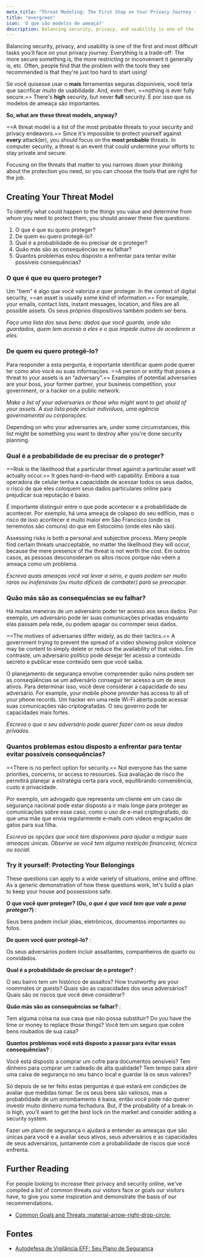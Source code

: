 ```yaml
---
meta_title: "Threat Modeling: The First Step on Your Privacy Journey - Privacy Guides"
title: "evergreen"
icon: 'O que são modelos de ameaça?'
description: Balancing security, privacy, and usability is one of the first and most difficult tasks you'll face on your privacy journey.
---
```


Balancing security, privacy, and usability is one of the first and most difficult tasks you'll face on your privacy journey. Everything is a trade-off: The more secure something is, the more restricting or inconvenient it generally is, etc. Often, people find that the problem with the tools they see recommended is that they're just too hard to start using!

Se você quisesse usar o **mais** ferramentas seguras disponíveis, você teria que sacrificar *muito* de usabilidade. And, even then, ==nothing is ever fully secure.== There's **high** security, but never **full** security. É por isso que os modelos de ameaça são importantes.

**So, what are these threat models, anyway?**

==A threat model is a list of the most probable threats to your security and privacy endeavors.== Since it's impossible to protect yourself against **every** attack(er), you should focus on the **most probable** threats. In computer security, a threat is an event that could undermine your efforts to stay private and secure.

Focusing on the threats that matter to you narrows down your thinking about the protection you need, so you can choose the tools that are right for the job.

## Creating Your Threat Model

To identify what could happen to the things you value and determine from whom you need to protect them, you should answer these five questions:

1. O que é que eu quero proteger?
2. De quem eu quero protegê-lo?
3. Qual é a probabilidade de eu precisar de o proteger?
4. Quão más são as consequências se eu falhar?
5. Quantos problemas estou disposto a enfrentar para tentar evitar possíveis consequências?

### O que é que eu quero proteger?

Um "bem" é algo que você valoriza e quer proteger. In the context of digital security, ==an asset is usually some kind of information.== For example, your emails, contact lists, instant messages, location, and files are all possible assets. Os seus próprios dispositivos também podem ser bens.

*Faça uma lista dos seus bens: dados que você guarda, onde são guardados, quem tem acesso a eles e o que impede outros de acederem a eles.*

### De quem eu quero protegê-lo?

Para responder a esta pergunta, é importante identificar quem pode querer ter como alvo você ou suas informações. ==A person or entity that poses a threat to your assets is an “adversary”.== Examples of potential adversaries are your boss, your former partner, your business competition, your government, or a hacker on a public network.

*Make a list of your adversaries or those who might want to get ahold of your assets. A sua lista pode incluir indivíduos, uma agência governamental ou corporações.*

Depending on who your adversaries are, under some circumstances, this list might be something you want to destroy after you're done security planning.

### Qual é a probabilidade de eu precisar de o proteger?

==Risk is the likelihood that a particular threat against a particular asset will actually occur.== It goes hand-in-hand with capability. Embora a sua operadora de celular tenha a capacidade de acessar todos os seus dados, o risco de que eles coloquem seus dados particulares online para prejudicar sua reputação é baixo.

É importante distinguir entre o que pode acontecer e a probabilidade de acontecer. Por exemplo, há uma ameaça de colapso do seu edifício, mas o risco de isso acontecer é muito maior em São Francisco (onde os terremotos são comuns) do que em Estocolmo (onde eles não são).

Assessing risks is both a personal and subjective process. Many people find certain threats unacceptable, no matter the likelihood they will occur, because the mere presence of the threat is not worth the cost. Em outros casos, as pessoas desconsideram os altos riscos porque não vêem a ameaça como um problema.

*Escreva quais ameaças você vai levar a sério, e quais podem ser muito raras ou inofensivas (ou muito difíceis de combater) para se preocupar.*

### Quão más são as consequências se eu falhar?

Há muitas maneiras de um adversário poder ter acesso aos seus dados. Por exemplo, um adversário pode ler suas comunicações privadas enquanto elas passam pela rede, ou podem apagar ou corromper seus dados.

==The motives of adversaries differ widely, as do their tactics.== A government trying to prevent the spread of a video showing police violence may be content to simply delete or reduce the availability of that video. Em contraste, um adversário político pode desejar ter acesso a conteúdo secreto e publicar esse conteúdo sem que você saiba.

O planejamento de segurança envolve compreender quão ruins podem ser as conseqüências se um adversário conseguir ter acesso a um de seus ativos. Para determinar isso, você deve considerar a capacidade do seu adversário. For example, your mobile phone provider has access to all of your phone records. Um hacker em uma rede Wi-Fi aberta pode acessar suas comunicações não criptografadas. O seu governo pode ter capacidades mais fortes.

*Escreva o que o seu adversário pode querer fazer com os seus dados privados.*

### Quantos problemas estou disposto a enfrentar para tentar evitar possíveis consequências?

==There is no perfect option for security.== Not everyone has the same priorities, concerns, or access to resources. Sua avaliação de risco lhe permitirá planejar a estratégia certa para você, equilibrando conveniência, custo e privacidade.

Por exemplo, um advogado que representa um cliente em um caso de segurança nacional pode estar disposto a ir mais longe para proteger as comunicações sobre esse caso, como o uso de e-mail criptografado, do que uma mãe que envia regularmente e-mails com vídeos engraçados de gatos para sua filha.

*Escreva as opções que você tem disponíveis para ajudar a mitigar suas ameaças únicas. Observe se você tem alguma restrição financeira, técnica ou social.*

### Try it yourself: Protecting Your Belongings

These questions can apply to a wide variety of situations, online and offline. As a generic demonstration of how these questions work, let's build a plan to keep your house and possessions safe.

**O que você quer proteger? (Ou, *o que é que você tem que vale a pena proteger?*)**
:

Seus bens podem incluir jóias, eletrônicos, documentos importantes ou fotos.

**De quem você quer protegê-lo?**
:

Os seus adversários podem incluir assaltantes, companheiros de quarto ou convidados.

**Qual é a probabilidade de precisar de o proteger?**
:

O seu bairro tem um histórico de assaltos? How trustworthy are your roommates or guests? Quais são as capacidades dos seus adversários? Quais são os riscos que você deve considerar?

**Quão más são as consequências se falhar?**
:

Tem alguma coisa na sua casa que não possa substituir? Do you have the time or money to replace those things? Você tem um seguro que cobre bens roubados de sua casa?

**Quantos problemas você está disposto a passar para evitar essas consequências?**
:

Você está disposto a comprar um cofre para documentos sensíveis? Tem dinheiro para comprar um cadeado de alta qualidade? Tem tempo para abrir uma caixa de segurança no seu banco local e guardar lá os seus valores?

Só depois de se ter feito estas perguntas é que estará em condições de avaliar que medidas tomar. Se os seus bens são valiosos, mas a probabilidade de um arrombamento é baixa, então você pode não querer investir muito dinheiro numa fechadura. But, if the probability of a break-in is high, you'll want to get the best lock on the market and consider adding a security system.

Fazer um plano de segurança o ajudará a entender as ameaças que são únicas para você e a avaliar seus ativos, seus adversários e as capacidades de seus adversários, juntamente com a probabilidade de riscos que você enfrenta.

## Further Reading

For people looking to increase their privacy and security online, we've compiled a list of common threats our visitors face or goals our visitors have, to give you some inspiration and demonstrate the basis of our recommendations.

- [Common Goals and Threats :material-arrow-right-drop-circle:](common-threats.md)

## Fontes

- [Autodefesa de Vigilância EFF: Seu Plano de Segurança](https://ssd.eff.org/en/module/your-security-plan)
